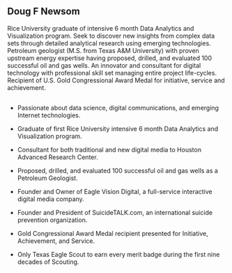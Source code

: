 ## Doug F Newsom

Rice University graduate of intensive 6 month Data Analytics and Visualization program.  Seek to discover new insights from complex data sets through detailed analytical research using emerging technologies.  Petroleum geologist (M.S. from Texas A&M University) with proven upstream energy expertise having proposed, drilled, and evaluated 100 successful oil and gas wells.  An innovator and consultant for digital technology with professional skill set managing entire project life-cycles.  Recipient of U.S. Gold Congressional Award Medal for initiative, service and achievement.

##

* Passionate about data science, digital communications, and emerging Internet technologies.

* Graduate of first Rice University intensive 6 month Data Analytics and Visualization program.

* Consultant for both traditional and new digital media to Houston Advanced Research Center.

* Proposed, drilled, and evaluated 100 successful oil and gas wells as a Petroleum Geologist.

* Founder and Owner of Eagle Vision Digital, a full-service interactive digital media company.

* Founder and President of SuicideTALK.com, an international suicide prevention organization.

* Gold Congressional Award Medal recipient presented for Initiative, Achievement, and Service.

* Only Texas Eagle Scout to earn every merit badge during the first nine decades of Scouting.
